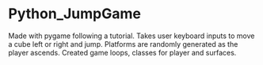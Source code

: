 # Python_JumpGame
Made with pygame following a tutorial. Takes user keyboard inputs to move a cube left or right and jump. Platforms are randomly generated as the player ascends. Created game loops, classes for player and surfaces. 
